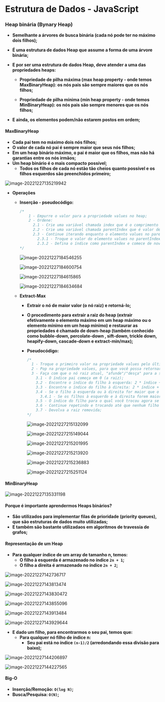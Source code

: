 # Estrutura de Dados - JavaScript



### Heap binária (Bynary Heap)

- **Semelhante a árvores de busca binária (cada nó pode ter no máximo dois filhos);**

- **É uma estrutura de dados Heap que assume a forma de uma árvore binária;**

- **E por ser uma estrutura de dados Heap, deve atender a uma das propriedades heaps:**
  - **Propriedade de pilha máxima (max heap property - onde temos MaxBinaryHeap): os nós pais são sempre maiores que os nós filhos;**

  - **Propriedade de pilha mínima (min heap property - onde temos MinBinaryHeap): os nós pais são sempre menores que os nós filhos;**

- **E ainda, os elementos podem/não estarem postos em ordem;**




#### MaxBinaryHeap

- **Cada pai tem no máximo dois nós filhos;**
- **O valor de cada nó pai é sempre maior que seus nós filhos;**
- **Em um heap binário máximo, o pai é maior que os filhos, mas não há garantias entre os nós irmãos;**
- **Um heap binário é o mais compacto possível;**
  - **Todos os filhos de cada nó estão tão cheios quanto possível e os filhos esquerdos são preenchidos primeiro;**

![image-20221227135219942](/home/alexa/.config/Typora/typora-user-images/image-20221227135219942.png)

- **Operações**

  - **Inserção - pseudocódigo:**

    ```javascript
    /*
    	1 - Empurre o valor para a propriedade values no heap;
    	2 - Ordene:
    	  2.1 - Crie uma variável chamada index que é o comprimento da propriedade values - 1;
    	  2.2 - Crie uma variável chamada parentIndex que é valor de (index-1)/2, arredondado para baixo;
    	  2.3 - Continue iterando enquanto o elemento values no parentIndex for menor que o elemento values no índice filho;
    	    2.3.1 - Troque o valor do elemento values no parentIndex pelo valor da propriedade do elemento no índice filho;
    		2.3.2 - Defina o índice como parentIndex e comece de novo;
    */
    ```

    ![image-20221227184546255](/home/alexa/.config/Typora/typora-user-images/image-20221227184546255.png)

    ![image-20221227184600754](/home/alexa/.config/Typora/typora-user-images/image-20221227184600754.png)

    ![image-20221227184615865](/home/alexa/.config/Typora/typora-user-images/image-20221227184615865.png)

    ![image-20221227184634684](/home/alexa/.config/Typora/typora-user-images/image-20221227184634684.png)

  - **Extract-Max**

    - **Extrair o nó de maior valor (o nó raiz) e retorná-lo;**

    - **O procedimento para extrair a raiz do heap (extrair efetivamente o elemento máximo em um heap máximo ou o elemento mínimo em um heap mínimo) e restaurar as propriedades é chamado de down-heap (também conhecido como bubble-down, percolate-down , sift-down, trickle down, heapify-down, cascade-down e extract-min/max);**

    - **Pseudocódigo:**

      ```javascript
      /*
      	1 - Troque o primeiro valor na propriedade values pelo último;
      	2 - Pop na propriedade values, para que você possa retornar o valor no final;
      	3 - Faça com que o nó raiz atual, "afunde"/"desça" para a sua posição correta;
      	  3.1 - O índice pai começa em 0 (a raiz);
      	  3.2 - Encontre o índice do filho à esquerda: 2 * índice + 1 (certifique-se de que não está fora dos limites);
      	  3.3 - Encontre o índice do filho à direita: 2 * índice + 2 (certifique-se de que não está fora dos limites);
      	  3.4 - Se o filho à esquerda ou à direita for maior que o elemento... troque;
      	    3.4.1 - Se os filhos à esquerdo e à direita forem maiores, troque com o filho maior;
      	  3.5 - O índice do filho para o qual você trocou agora se torna o novo índice do pai;
      	  3.6 - Continue repetindo e trocando até que nenhum filho seja maior que o elemento;
      	  3.7 - Devolva a raiz removida;
      */
      ```

      ![image-20221227215132099](/home/alexa/.config/Typora/typora-user-images/image-20221227215132099.png)

      ![image-20221227215149044](/home/alexa/.config/Typora/typora-user-images/image-20221227215149044.png)

      ![image-20221227215201995](/home/alexa/.config/Typora/typora-user-images/image-20221227215201995.png)

      ![image-20221227215213920](/home/alexa/.config/Typora/typora-user-images/image-20221227215213920.png)

      ![image-20221227215236883](/home/alexa/.config/Typora/typora-user-images/image-20221227215236883.png)

      ![image-20221227215251124](/home/alexa/.config/Typora/typora-user-images/image-20221227215251124.png)



#### MinBinaryHeap

![image-20221227135331198](/home/alexa/.config/Typora/typora-user-images/image-20221227135331198.png)



#### Porque é importante aprendermos Heaps binários?

- **São utilizados para implementar filas de prioridade (priority queues), que são estruturas de dados muito utilizadas;**
- **E também são bastante utilizadaos em algoritmos de travessia de grafos;**



#### Representação de um Heap

- **Para qualquer índice de um array de tamanho n, temos:**
  - **O filho à esquerda é armazenado no índice `2n + 1`;**
  - **O filho a direita é armazenado no índice `2n + 2`;**

![image-20221227142736717](/home/alexa/.config/Typora/typora-user-images/image-20221227142736717.png)

![image-20221227143813474](/home/alexa/.config/Typora/typora-user-images/image-20221227143813474.png)

![image-20221227143830472](/home/alexa/.config/Typora/typora-user-images/image-20221227143830472.png)

![image-20221227143855096](/home/alexa/.config/Typora/typora-user-images/image-20221227143855096.png)

![image-20221227143913484](/home/alexa/.config/Typora/typora-user-images/image-20221227143913484.png)

![image-20221227143929644](/home/alexa/.config/Typora/typora-user-images/image-20221227143929644.png)

- **E dado um filho, para encontrarmos o seu pai, temos que:**
  - **Para qualquer nó filho de índice n:**
    - **Seu pai está no índice `(n-1)/2` (arredondando essa divisão para baixo);**

![image-20221227144206897](/home/alexa/.config/Typora/typora-user-images/image-20221227144206897.png)

![image-20221227144227565](/home/alexa/.config/Typora/typora-user-images/image-20221227144227565.png)



#### Big-O

- **Inserção/Remoção: `O(log N)`;**
- **Busca/Pesquisa: `O(N)`;**
